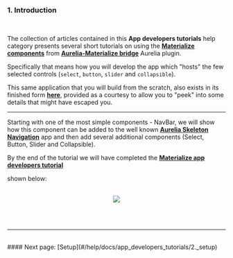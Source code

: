 <br>

### 1. Introduction
<br>

The collection of articles contained in this **App developers tutorials** help category presents several short tutorials on using the **[Materialize components](http://aurelia-ui-toolkits.github.io/demo-materialize/#/help/docs/about_this_application/2._components_catalog)** from **[Aurelia-Materialize bridge](https://github.com/aurelia-ui-toolkits/aurelia-materialize-bridge)** Aurelia plugin.
<br>

Specifically that means how you will develop the app which "hosts" the few selected controls (`select`, `button`, `slider` and `collapsible`).

This same application that you will build from the scratch, also exists in its finished form **[here](https://github.com/aurelia-ui-toolkits/materialize-app-developers-tutorial)**, provided as a courtesy to allow you to "peek" into some details that might have escaped you.
<br>

* * *

Starting with one of the most simple components -  NavBar, we will show how this component can be added to the well known **[Aurelia Skeleton Navigation](https://github.com/aurelia/skeleton-navigation/tree/master/skeleton-es2016)** app and then add several additional components (Select, Button, Slider and Collapsible).

By the end of the tutorial we will have completed the **[Materialize app developers tutorial](https://github.com/aurelia-ui-toolkits/materialize-app-developers-tutorial)**

shown below:
<br>
<br>
<p align=center>
  <img src="http://i.imgur.com/kcCLiy7.jpg" class="responsive-img"></img>
 <br><br>
</p>

<br>

* * *
<br>
#### Next page: [Setup](#/help/docs/app_developers_tutorials/2._setup)
